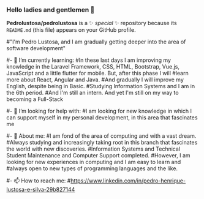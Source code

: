 ### Hello ladies and gentlemen 👋


**Pedrolustosa/pedrolustosa** is a ✨ _special_ ✨ repository because its `README.md` (this file) appears on your GitHub profile.

#"I'm Pedro Lustosa, and I am gradually getting deeper into the area of software development"

#- 🌱 I’m currently learning: 
#In these last days I am improving my knowledge in the Laravel Framework, CSS, HTML, Bootstrap, Vue.js, JavaScript and a little flutter for mobile. But, after this phase I will #learn more about React, Angular and Java. 
#And gradually I will improve my English, despite being in Basic. 
#Studying Information Systems and I am in the 6th period. 
#And I'm still an intern. And yet I'm still on my way to becoming a Full-Stack

#- 🤔 I’m looking for help with: 
#I am looking for new knowledge in which I can support myself in my personal development, in this area that fascinates me

#- 💬 About me: 
#I am fond of the area of computing and with a vast dream. 
#Always studying and increasingly taking root in this branch that fascinates the world with new discoveries.
#Information Systems and Technical Student Maintenance and Computer Support completed. 
#However, I am looking for new experiences in computing and I am easy to learn and 
#always open to new types of programming languages and the like.

#- 📫 How to reach me: 
#https://www.linkedin.com/in/pedro-henrique-lustosa-e-silva-29b827144


